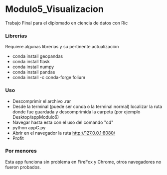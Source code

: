 # Modulo5_Visualizacion
Trabajo Final para el diplomado en ciencia de datos con Ric

### Librerías
Requiere algunas librerias y su pertinente actualización
* conda install geopandas
* conda install flask
* conda install numpy
* conda install pandas
* conda install -c conda-forge folium

### Uso
* Descomprimir el archivo .rar
* Desde la terminal (puede ser conda o la terminal normal) localizar la ruta donde fue guardada y descomprimida la carpeta (por ejemplo Desktop/appModulo6)
* Navegar hasta esta con el uso del comando "cd"
* python appC.py
* Abrir en el navegador la ruta http://127.0.0.1:8080/
* Profit

### Por menores
Esta app funciona sin problema en FireFox y Chrome, otros navegadores no fueron probados.
